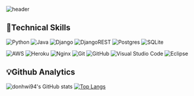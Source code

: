![header](https://capsule-render.vercel.app/api?type=transparent&color=auto&height=100&section=header&text=donhwi&desc=backend%20developer&fontSize=90&fontAlign=50&descAlign=57&descAlignY=90&animation=fadeIn)

## 📎Technical Skills

![Python](https://img.shields.io/badge/python-3670A0?style=flat&logo=python&logoColor=ffdd54)
![Java](https://img.shields.io/badge/java-%23ED8B00.svg?style=flat&logo=java&logoColor=white)
![Django](https://img.shields.io/badge/django-%23092E20.svg?style=flat&logo=django&logoColor=white)
![DjangoREST](https://img.shields.io/badge/django-REST-ff1709?style=flat&logo=django&logoColor=white&color=ff1709&labelColor=gray)
![Postgres](https://img.shields.io/badge/postgres-%23316192.svg?style=flat&logo=postgresql&logoColor=white)
![SQLite](https://img.shields.io/badge/sqlite-%2307405e.svg?style=flat&logo=sqlite&logoColor=white)

![AWS](https://img.shields.io/badge/AWS-%23FF9900.svg?style=flat&logo=amazon-aws&logoColor=white)
![Heroku](https://img.shields.io/badge/heroku-%23430098.svg?style=flat&logo=heroku&logoColor=white)
![Nginx](https://img.shields.io/badge/nginx-%23009639.svg?style=flat&logo=nginx&logoColor=white)
![Git](https://img.shields.io/badge/git-%23F05033.svg?style=flat&logo=git&logoColor=white)
![GitHub](https://img.shields.io/badge/github-%23121011.svg?style=flat&logo=github&logoColor=white)
![Visual Studio Code](https://img.shields.io/badge/Visual%20Studio%20Code-0078d7.svg?style=flat&logo=visual-studio-code&logoColor=white)
![Eclipse](https://img.shields.io/badge/Eclipse-FE7A16.svg?style=flat&logo=Eclipse&logoColor=white)

<!-- ![JWT](https://img.shields.io/badge/JWT-black?style=for-the-badge&logo=JSON%20web%20tokens) -->

<!-- <img src="https://img.shields.io/badge/Python-3776AB?style=flat&logo=Python&logoColor=white"/></a>
<img src="https://img.shields.io/badge/Java-007396?style=flat&logo=Java&logoColor=white"/></a>
<img src="https://img.shields.io/badge/Django-092E20?style=flat&logo=Django&logoColor=white"/></a>
<img src="https://img.shields.io/badge/PostgreSQL-4169E1?style=flat&logo=PostgreSQL&logoColor=white"/></a>
<img src="https://img.shields.io/badge/SQLite-003B57?style=flat&logo=SQLite&logoColor=white"/></a>

<img src="https://img.shields.io/badge/AWS-232F3E?style=flat&logo=AmazonAWS&logoColor=white"/></a>
<img src="https://img.shields.io/badge/Heroku-430098?style=flat&logo=Heroku&logoColor=white"/></a>
<img src="https://img.shields.io/badge/Git-F05032?style=flat&logo=Git&logoColor=white"/></a>
<img src="https://img.shields.io/badge/GitHub-181717?style=flat&logo=GitHub&logoColor=white"/></a>
<img src="https://img.shields.io/badge/Visual Studio Code-007ACC?style=flat&logo=VisualStudioCode&logoColor=white"/></a> -->

## 💡Github Analytics
![donhwi94's GitHub stats](https://github-readme-stats.vercel.app/api?username=donhwi94&show_icons=true&theme=graywhite)
[![Top Langs](https://github-readme-stats.vercel.app/api/top-langs/?username=donhwi94&layout=compact&theme=graywhite&langs_count=10)](https://github.com/anuraghazra/github-readme-stats)
<!-- [![Solved.ac 프로필](http://mazassumnida.wtf/api/v2/generate_badge?boj=ehsgnl123)](https://solved.ac/ehsgnl123) -->

